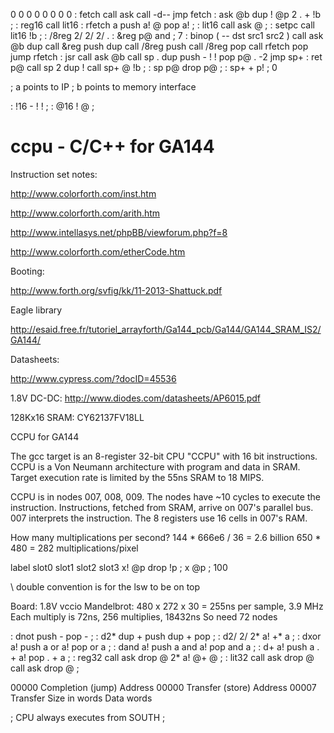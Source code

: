 0
0
0
0
0
0
0
0
: fetch   call    ask
          call    -d--
          jmp     fetch
: ask     @b      dup     !       @p
          2
          .       +       !b      ;
: reg16   call    lit16
: rfetch  a       push    a!      @
          pop     a!      ;
: lit16   call    ask
          @       ;
: setpc   call    lit16
          !b      ;
: /8reg   2/      2/      2/      .
: &reg    p@      and     ;
          7
: binop   ( -- dst src1 src2 )
          call    ask
          @b      dup     call    &reg
          push    dup     call    /8reg
          push    call    /8reg
          pop     call    rfetch
          pop     jump    rfetch
: jsr     call    ask
          @b      call    sp      .
          dup     push    -       !
          !       pop     p@      .
          -2
          jmp     sp+
: ret     p@      call    sp
          2
          dup     !       call    sp+
          @       !b      ;
: sp      p@      drop    p@      ;
: sp+     +       p!      ;
0

; a points to IP
; b points to memory interface


: !16     -       !       !       ;
: @16     !       @       ;

ccpu - C/C++ for GA144
======================

Instruction set notes:

  http://www.colorforth.com/inst.htm

  http://www.colorforth.com/arith.htm

  http://www.intellasys.net/phpBB/viewforum.php?f=8

  http://www.colorforth.com/etherCode.htm

Booting:

  http://www.forth.org/svfig/kk/11-2013-Shattuck.pdf

Eagle library

  http://esaid.free.fr/tutoriel_arrayforth/Ga144_pcb/Ga144/GA144_SRAM_IS2/GA144/

Datasheets:

  http://www.cypress.com/?docID=45536

1.8V DC-DC: http://www.diodes.com/datasheets/AP6015.pdf

128Kx16 SRAM: CY62137FV18LL

CCPU for GA144

The gcc target is an 8-register 32-bit CPU "CCPU" with 16 bit instructions.
CCPU is a Von Neumann architecture with program and data in SRAM.
Target execution rate is limited by the 55ns SRAM to 18 MIPS.

CCPU is in nodes 007, 008, 009. The nodes have ~10 cycles to execute the instruction.
Instructions, fetched from SRAM, arrive on 007's parallel bus.
007 interprets the instruction.
The 8 registers use 16 cells in 007's RAM.


How many multiplications per second?
  144 * 666e6 / 36 = 2.6 billion
  650 * 480 = 282 multiplications/pixel

label     slot0   slot1   slot2   slot3
x!        @p      drop    !p      ;
x         @p      ;
                       100

\ double convention is for the lsw to be on top

Board:
  1.8V vccio
Mandelbrot:
  480 x 272 x 30 = 255ns per sample, 3.9 MHz
  Each multiply is 72ns, 256 multiplies, 18432ns
  So need 72 nodes


: dnot    push    -       pop     -
          ;
: d2*     dup     +       push    dup
          +       pop     ;
: d2/     2/      2*      a!      +*
          a       ;
: dxor    a!      push    a       or
          a!      pop     or      a
          ;
: dand    a!      push    a       and
          a!      pop     and     a
          ;
: d+      a!      push    a       .
          +       a!      pop     .
          +       a       ;
: reg32   call    ask
          drop    @       2*      a!
          @+      @       ;
: lit32   call    ask
          drop    @
          call    ask
          drop    @       ;



00000 Completion (jump) Address
00000 Transfer (store) Address
00007 Transfer Size in words
      Data words

; CPU always executes from SOUTH
; 

